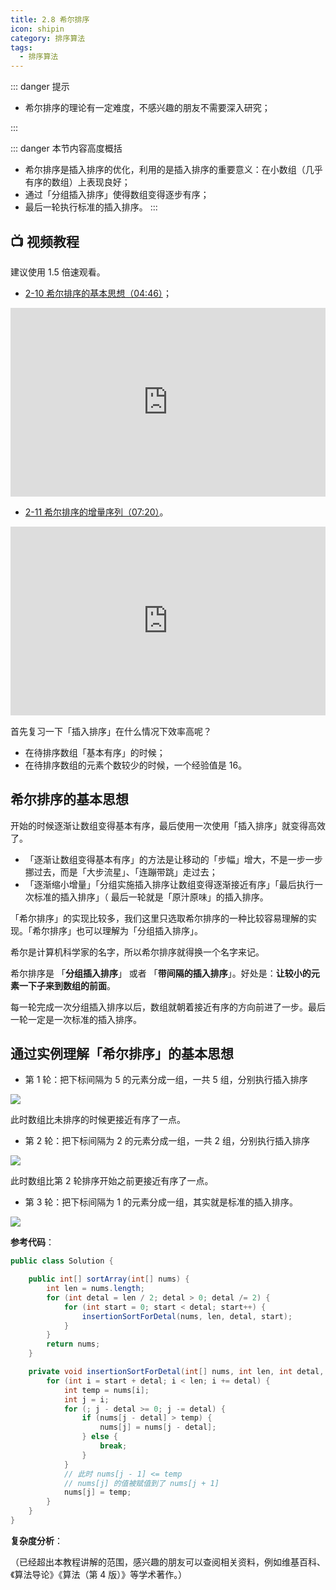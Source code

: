 ```yaml
---
title: 2.8 希尔排序
icon: shipin
category: 排序算法
tags:
  - 排序算法
---
```


::: danger 提示

- 希尔排序的理论有一定难度，不感兴趣的朋友不需要深入研究；

:::

::: danger 本节内容高度概括

- 希尔排序是插入排序的优化，利用的是插入排序的重要意义：在小数组（几乎有序的数组）上表现良好；
- 通过「分组插入排序」使得数组变得逐步有序；
- 最后一轮执行标准的插入排序。
  :::

## :tv: **视频教程**

建议使用 1.5 倍速观看。

- [2-10 希尔排序的基本思想（04:46）](https://www.bilibili.com/video/BV1y44y1q7MJ?p=10)；

<div style="position: relative; padding: 30% 45%;">
<iframe style="position: absolute; width: 100%; height: 100%; left: 0; top: 0;" src="https://player.bilibili.com/player.html?aid=974034772&bvid=BV1y44y1q7MJ&cid=365418477&page=10" frameborder="no" scrolling="no"></iframe>
</div>

- [2-11 希尔排序的增量序列（07:20）](https://www.bilibili.com/video/BV1y44y1q7MJ?p=11)。

<div style="position: relative; padding: 30% 45%;">
<iframe style="position: absolute; width: 100%; height: 100%; left: 0; top: 0;" src="https://player.bilibili.com/player.html?aid=974034772&bvid=BV1y44y1q7MJ&cid=365418477&page=11" frameborder="no" scrolling="no"></iframe>
</div>

首先复习一下「插入排序」在什么情况下效率高呢？

- 在待排序数组「基本有序」的时候；
- 在待排序数组的元素个数较少的时候，一个经验值是 $16$。

## 希尔排序的基本思想

开始的时候逐渐让数组变得基本有序，最后使用一次使用「插入排序」就变得高效了。

- 「逐渐让数组变得基本有序」的方法是让移动的「步幅」增大，不是一步一步挪过去，而是「大步流星」、「连蹦带跳」走过去；
- 「逐渐缩小增量」「分组实施插入排序让数组变得逐渐接近有序」「最后执行一次标准的插入排序」（ 最后一轮就是「原汁原味」的插入排序。

「希尔排序」的实现比较多，我们这里只选取希尔排序的一种比较容易理解的实现。「希尔排序」也可以理解为「分组插入排序」。

希尔是计算机科学家的名字，所以希尔排序就得换一个名字来记。

希尔排序是 「**分组插入排序**」 或者 「**带间隔的插入排序**」。好处是：**让较小的元素一下子来到数组的前面**。

每一轮完成一次分组插入排序以后，数组就朝着接近有序的方向前进了一步。最后一轮一定是一次标准的插入排序。

## 通过实例理解「希尔排序」的基本思想

- 第 1 轮：把下标间隔为 5 的元素分成一组，一共 5 组，分别执行插入排序

![](https://tva1.sinaimg.cn/large/008i3skNgy1gwyusfbmq0g30i8093k3y.gif)

此时数组比未排序的时候更接近有序了一点。

- 第 2 轮：把下标间隔为 2 的元素分成一组，一共 2 组，分别执行插入排序

![](https://tva1.sinaimg.cn/large/008i3skNgy1gwyusit51eg30hw063wj7.gif)

此时数组比第 2 轮排序开始之前更接近有序了一点。

- 第 3 轮：把下标间隔为 1 的元素分成一组，其实就是标准的插入排序。

![](https://tva1.sinaimg.cn/large/008i3skNgy1gwyush556qg30hy03lwfy.gif)

**参考代码**：

```java
public class Solution {

    public int[] sortArray(int[] nums) {
        int len = nums.length;
        for (int detal = len / 2; detal > 0; detal /= 2) {
            for (int start = 0; start < detal; start++) {
                insertionSortForDetal(nums, len, detal, start);
            }
        }
        return nums;
    }

    private void insertionSortForDetal(int[] nums, int len, int detal, int start) {
        for (int i = start + detal; i < len; i += detal) {
            int temp = nums[i];
            int j = i;
            for (; j - detal >= 0; j -= detal) {
                if (nums[j - detal] > temp) {
                    nums[j] = nums[j - detal];
                } else {
                    break;
                }
            }
            // 此时 nums[j - 1] <= temp
            // nums[j] 的值被赋值到了 nums[j + 1]
            nums[j] = temp;
        }
    }
}
```

**复杂度分析**：

（已经超出本教程讲解的范围，感兴趣的朋友可以查阅相关资料，例如维基百科、《算法导论》《算法（第 4 版）》等学术著作。）
